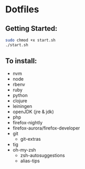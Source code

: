 # Dotfiles

## Getting Started:

```sh
sudo chmod +x start.sh
./start.sh
```

## To install:

- nvm
- node
- rbenv
- ruby
- python
- clojure
- leiningen
- openJDK (jre & jdk)
- php
- firefox-nightly
- firefox-aurora/firefox-developer
- git
  - git-extras
- tig
- oh-my-zsh
  - zsh-autosuggestions
  - alias-tips
